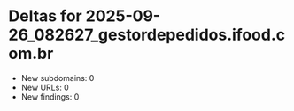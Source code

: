 # Deltas for 2025-09-26_082627_gestordepedidos.ifood.com.br
- New subdomains: 0
- New URLs: 0
- New findings: 0
